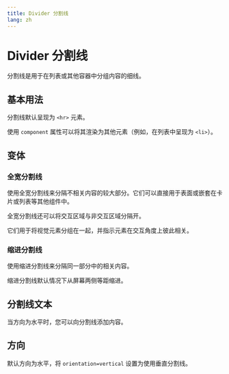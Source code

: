 ```yaml
---
title: Divider 分割线
lang: zh
---
```


# Divider 分割线

分割线是用于在列表或其他容器中分组内容的细线。

## 基本用法

分割线默认呈现为 `<hr>` 元素。

<demo src="../../../example/divider/basic.vue" preview="[2]" />

使用 `component` 属性可以将其渲染为其他元素（例如，在列表中呈现为 `<li>`）。

<demo src="../../../example/divider/list.vue" preview="[7]" />

## 变体

### 全宽分割线

使用全宽分割线来分隔不相关内容的较大部分。它们可以直接用于表面或嵌套在卡片或列表等其他组件中。

全宽分割线还可以将交互区域与非交互区域分隔开。

它们用于将视觉元素分组在一起，并指示元素在交互角度上彼此相关。

<demo src="../../../example/divider/full-width.vue" preview="[10]" />

### 缩进分割线

使用缩进分割线来分隔同一部分中的相关内容。

缩进分割线默认情况下从屏幕两侧等距缩进。

<demo src="../../../example/divider/inset.vue" preview="[25]" />

## 分割线文本

当方向为水平时，您可以向分割线添加内容。

<demo src="../../../example/divider/text.vue" preview="[8, 14, 20]" />

## 方向

默认方向为水平，将 `orientation=vertical` 设置为使用垂直分割线。

<demo src="../../../example/divider/orientation.vue" preview="[27-43]" />
